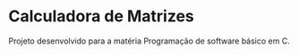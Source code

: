 # Calculadora de Matrizes

Projeto desenvolvido para a matéria Programação de software básico em C.
